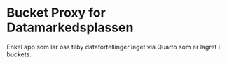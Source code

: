 # Bucket Proxy for Datamarkedsplassen

Enkel app som lar oss tilby datafortellinger laget via Quarto som er lagret i buckets.

